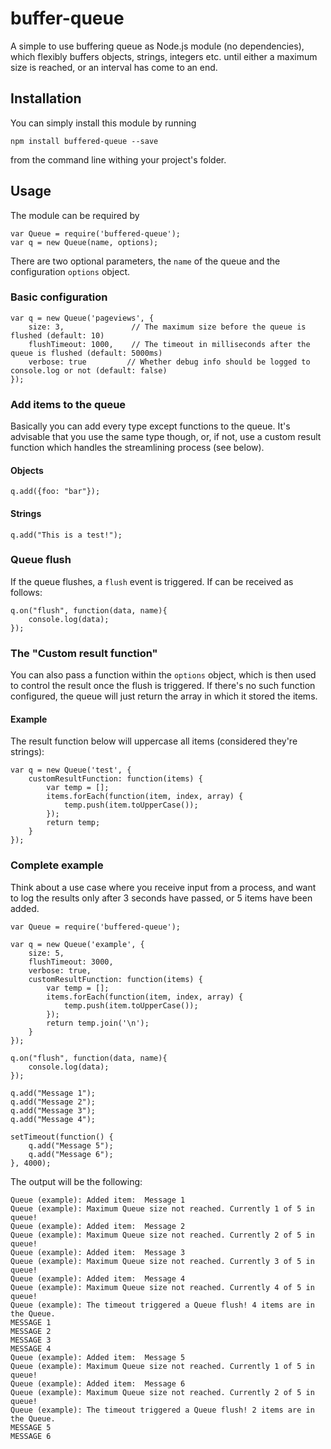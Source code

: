 # buffer-queue

A simple to use buffering queue as Node.js module (no dependencies), which flexibly buffers objects, strings, integers etc. until either a maximum size is reached, or an interval has come to an end.

## Installation

You can simply install this module by running 

`npm install buffered-queue --save`

from the command line withing your project's folder.

## Usage

The module can be required by

    var Queue = require('buffered-queue');
    var q = new Queue(name, options);

There are two optional parameters, the `name` of the queue and the configuration `options` object.

### Basic configuration
```
var q = new Queue('pageviews', {
    size: 3,               // The maximum size before the queue is flushed (default: 10)
    flushTimeout: 1000,    // The timeout in milliseconds after the queue is flushed (default: 5000ms)
    verbose: true         // Whether debug info should be logged to console.log or not (default: false)
});
```

### Add items to the queue

Basically you can add every type except functions to the queue. It's advisable that you use the same type though, or, if not, use a custom result function which handles the streamlining process (see below). 

#### Objects
```
q.add({foo: "bar"});
```

#### Strings
```
q.add("This is a test!");
```

### Queue flush

If the queue flushes, a `flush` event is triggered. If can be received as follows:

```
q.on("flush", function(data, name){
    console.log(data);
});
```

### The "Custom result function"

You can also pass a function within the `options` object, which is then used to control the result once the flush is triggered. If there's no such function configured, the queue will just return the array in which it stored the items. 

#### Example

The result function below will uppercase all items (considered they're strings):

```
var q = new Queue('test', {
    customResultFunction: function(items) {
        var temp = [];
        items.forEach(function(item, index, array) {
            temp.push(item.toUpperCase());
        });
        return temp;
    }
});

```

### Complete example

Think about a use case where you receive input from a process, and want to log the results only after 3 seconds have passed, or 5 items have been added.  

```
var Queue = require('buffered-queue');

var q = new Queue('example', {
    size: 5,
    flushTimeout: 3000,
    verbose: true,
    customResultFunction: function(items) {
        var temp = [];
        items.forEach(function(item, index, array) {
            temp.push(item.toUpperCase());
        });
        return temp.join('\n');
    }
});

q.on("flush", function(data, name){
    console.log(data);
});

q.add("Message 1");
q.add("Message 2");
q.add("Message 3");
q.add("Message 4");

setTimeout(function() {
    q.add("Message 5");
    q.add("Message 6");
}, 4000);
```

The output will be the following:

```
Queue (example): Added item:  Message 1
Queue (example): Maximum Queue size not reached. Currently 1 of 5 in queue!
Queue (example): Added item:  Message 2
Queue (example): Maximum Queue size not reached. Currently 2 of 5 in queue!
Queue (example): Added item:  Message 3
Queue (example): Maximum Queue size not reached. Currently 3 of 5 in queue!
Queue (example): Added item:  Message 4
Queue (example): Maximum Queue size not reached. Currently 4 of 5 in queue!
Queue (example): The timeout triggered a Queue flush! 4 items are in the Queue.
MESSAGE 1
MESSAGE 2
MESSAGE 3
MESSAGE 4
Queue (example): Added item:  Message 5
Queue (example): Maximum Queue size not reached. Currently 1 of 5 in queue!
Queue (example): Added item:  Message 6
Queue (example): Maximum Queue size not reached. Currently 2 of 5 in queue!
Queue (example): The timeout triggered a Queue flush! 2 items are in the Queue.
MESSAGE 5
MESSAGE 6
```